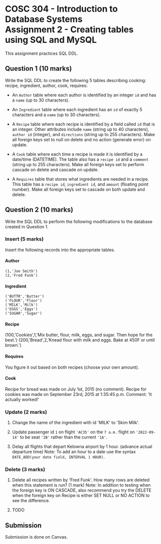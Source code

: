 # COSC 304 - Introduction to Database Systems<br>Assignment 2 - Creating tables using SQL and MySQL

This assignment practices SQL DDL. <!--  These are the same questions as on PrairieLearn but allow you to test them on your own database on your computer. -->

## Question 1 (10 marks)

Write the SQL DDL to create the following 5 tables describing cooking: recipe, ingredient, author, cook, requires:

- An `Author` table where each author is identified by an integer `id` and has a `name` (up to 30 characters).
  
- An `Ingredient` table where each ingredient has an `id` of exactly 5 characters and a `name` (up to 30 characters).
  
- A `Recipe` table where each recipe is identified by a field called `id` that is an integer. Other attributes include `name` (string up to 40 characters), `author id` (integer), and `directions` (string up to 255 characters). Make all foreign keys set to null on delete and no action (generate error) on update.
  
- A `Cook` table where each time a recipe is made it is identified by a date/time (DATETIME). The table also has a `recipe id` and a `comment` (string up to 255 characters). Make all foreign keys set to perform cascade on delete and cascade on update.
  
- A `Requires` table that stores what ingredients are needed in a recipe. This table has a `recipe id`, `ingredient id`, and `amount` (floating point number). Make all foreign keys set to cascade on both update and delete.

## Question 2 (10 marks)

Write the SQL DDL to perform the following modifications to the database created in Question 1.

### Insert (5 marks)

Insert the following records into the appropriate tables.

#### Author

```
(1,'Joe Smith')
(2,'Fred Funk')
```

#### Ingredient
```
('BUTTR','Butter')
('FLOUR','Flour')
('MILK','Milk')
('EGGS','Eggs')
('SUGAR','Sugar')
```

#### Recipe
(100,'Cookies',1,'Mix butter, flour, milk, eggs, and sugar. Then hope for the best.')
(200,'Bread',2,'Knead flour with milk and eggs. Bake at 450F or until brown.')

#### Requires
You figure it out based on both recipes (choose your own amount).

#### Cook
Recipe for bread was made on July 1st, 2015 (no comment). 
Recipe for cookies was made on September 23rd, 2015 at 1:35:45 p.m. Comment: 'It actually worked!'

### Update (2 marks)

1. Change the name of the ingredient with id 'MILK' to 'Skim Milk'.

1. Update passenger id `1` on flight `'AC35'` on the `7 a.m.` flight on `'2022-09-14'` to be seat `'2B'` rather than the current `'1A'`.

2. Delay all flights that depart Kelowna airport by 1 hour. (advance actual departure time) Note: To add an hour to a date use the syntax `DATE_ADD(your date field, INTERVAL 1 HOUR)`.

### Delete (3 marks)

1. Delete all recipes written by 'Fred Funk'. How many rows are deleted when this statement is run? (1 mark) Note: In addition to testing when the foreign key is ON CASCADE, also recommend you try the DELETE when the foreign key on Recipe is either SET NULL or NO ACTION to see the difference.

2. TODO

## Submission

Submission is done on Canvas.
